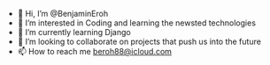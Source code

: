 - 👋 Hi, I’m @BenjaminEroh
- 👀 I’m interested in Coding and learning the newsted technologies
- 🌱 I’m currently learning Django
- 💞️ I’m looking to collaborate on projects that push us into the future
- 📫 How to reach me beroh88@icloud.com

<!---
BenjaminEroh/BenjaminEroh is a ✨ special ✨ repository because its `README.md` (this file) appears on your GitHub profile.
You can click the Preview link to take a look at your changes.
--->
